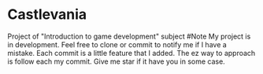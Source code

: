 # Castlevania
Project of "Introduction to game development" subject
#Note
My project is in development. Feel free to clone or commit to notify me if I have a mistake.
Each commit is a little feature that I added. The ez way to approach is follow each my commit.
Give me star if it have you in some case.
